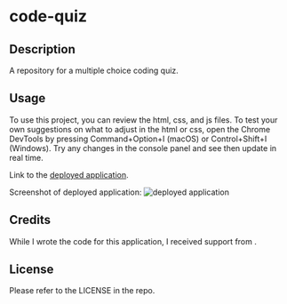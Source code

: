 # code-quiz

## Description
A repository for a multiple choice coding quiz. 

## Usage

To use this project, you can review the html, css, and js files. To test your own suggestions on what to adjust in the html or css, open the Chrome DevTools by pressing Command+Option+I (macOS) or Control+Shift+I (Windows). Try any changes in the console panel and see then update in real time. 

Link to the [deployed application](). 

Screenshot of deployed application:
![deployed application]()

## Credits

While I wrote the code for this application, I received support from . 

## License

Please refer to the LICENSE in the repo.
